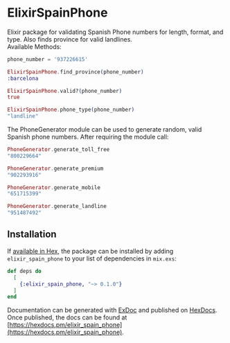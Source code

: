 # ElixirSpainPhone

Elixir package for validating Spanish Phone numbers for length, format, and type. Also finds
province for valid landlines.  
Available Methods:
```elixir
phone_number = '937226615'

ElixirSpainPhone.find_province(phone_number)
:barcelona

ElixirSpainPhone.valid?(phone_number)
true

ElixirSpainPhone.phone_type(phone_number)
"landline"
```
The PhoneGenerator module can be used to generate random, valid Spanish phone numbers. After requiring the module call:

```elixir
PhoneGenerator.generate_toll_free
"800229664"

PhoneGenerator.generate_premium
"902293916"

PhoneGenerator.generate_mobile
"651715399"

PhoneGenerator.generate_landline
"951487492"
```

## Installation

If [available in Hex](https://hex.pm/docs/publish), the package can be installed
by adding `elixir_spain_phone` to your list of dependencies in `mix.exs`:

```elixir
def deps do
  [
    {:elixir_spain_phone, "~> 0.1.0"}
  ]
end
```

Documentation can be generated with [ExDoc](https://github.com/elixir-lang/ex_doc)
and published on [HexDocs](https://hexdocs.pm). Once published, the docs can
be found at [https://hexdocs.pm/elixir_spain_phone](https://hexdocs.pm/elixir_spain_phone).
